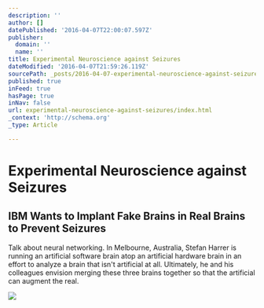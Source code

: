 ```yaml
---
description: ''
author: []
datePublished: '2016-04-07T22:00:07.597Z'
publisher:
  domain: ''
  name: ''
title: Experimental Neuroscience against Seizures
dateModified: '2016-04-07T21:59:26.119Z'
sourcePath: _posts/2016-04-07-experimental-neuroscience-against-seizures.md
published: true
inFeed: true
hasPage: true
inNav: false
url: experimental-neuroscience-against-seizures/index.html
_context: 'http://schema.org'
_type: Article

---
```

# Experimental Neuroscience against Seizures

<article style=""><h1>IBM Wants to Implant Fake Brains in Real Brains to Prevent Seizures</h1><p>Talk about neural networking. In Melbourne, Australia, Stefan Harrer is running an artificial software brain atop an artificial hardware brain in an effort to analyze a brain that isn't artificial at all. Ultimately, he and his colleagues envision merging these three brains together so that the artificial can augment the real.</p><img src="http://www.wired.com/wp-content/uploads/2016/04/GettyImages-535633613-feat-1200x630.jpg" /></article>